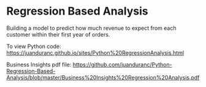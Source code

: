 # Regression Based Analysis
Building a model to predict how much revenue to expect from each customer within their first year of orders.

To view Python code:
https://juanduranc.github.io/sites/Python%20RegressionAnalysis.html

Business Insights pdf file:
https://github.com/juanduranc/Python-Regression-Based-Analysis/blob/master/Business%20Insights%20Regression%20Analysis.pdf
